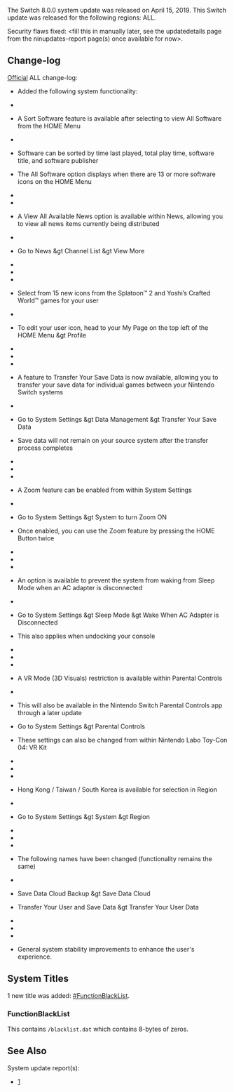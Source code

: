 The Switch 8.0.0 system update was released on April 15, 2019. This
Switch update was released for the following regions: ALL.

Security flaws fixed: \<fill this in manually later, see the
updatedetails page from the ninupdates-report page(s) once available for
now\>.

## Change-log

[Official](https://en-americas-support.nintendo.com/app/answers/detail/a_id/22525/p/897)
ALL change-log:

  - Added the following system functionality:

  - 
  - A Sort Software feature is available after selecting to view All
    Software from the HOME Menu

  - 
  - Software can be sorted by time last played, total play time,
    software title, and software publisher

  - The All Software option displays when there are 13 or more software
    icons on the HOME Menu

  - 
  - 
  - A View All Available News option is available within News, allowing
    you to view all news items currently being distributed

  - 
  - Go to News \&gt Channel List \&gt View More

  - 
  - 
  - 
  - Select from 15 new icons from the Splatoon™ 2 and Yoshi’s Crafted
    World™ games for your user

  - 
  - To edit your user icon, head to your My Page on the top left of the
    HOME Menu \&gt Profile

  - 
  - 
  - 
  - A feature to Transfer Your Save Data is now available, allowing you
    to transfer your save data for individual games between your
    Nintendo Switch systems

  - 
  - Go to System Settings \&gt Data Management \&gt Transfer Your Save
    Data

  - Save data will not remain on your source system after the transfer
    process completes

  - 
  - 
  - 
  - A Zoom feature can be enabled from within System Settings

  - 
  - Go to System Settings \&gt System to turn Zoom ON

  - Once enabled, you can use the Zoom feature by pressing the HOME
    Button twice

  - 
  - 
  - 
  - An option is available to prevent the system from waking from Sleep
    Mode when an AC adapter is disconnected

  - 
  - Go to System Settings \&gt Sleep Mode \&gt Wake When AC Adapter is
    Disconnected

  - This also applies when undocking your console

  - 
  - 
  - 
  - A VR Mode (3D Visuals) restriction is available within Parental
    Controls

  - 
  - This will also be available in the Nintendo Switch Parental Controls
    app through a later update

  - Go to System Settings \&gt Parental Controls

  - These settings can also be changed from within Nintendo Labo Toy-Con
    04: VR Kit

  - 
  - 
  - 
  - Hong Kong / Taiwan / South Korea is available for selection in
    Region

  - 
  - Go to System Settings \&gt System \&gt Region

  - 
  - 
  - 
  - The following names have been changed (functionality remains the
    same)

  - 
  - Save Data Cloud Backup \&gt Save Data Cloud

  - Transfer Your User and Save Data \&gt Transfer Your User Data

  - 
  - 
  - 
  - General system stability improvements to enhance the user's
    experience.

## System Titles

1 new title was added:
[\#FunctionBlackList](#FunctionBlackList "wikilink").

### FunctionBlackList

This contains `/blacklist.dat` which contains 8-bytes of zeros.

## See Also

System update
    report(s):

  - [1](https://yls8.mtheall.com/ninupdates/reports.php?date=04-15-19_08-05-11&sys=hac)
